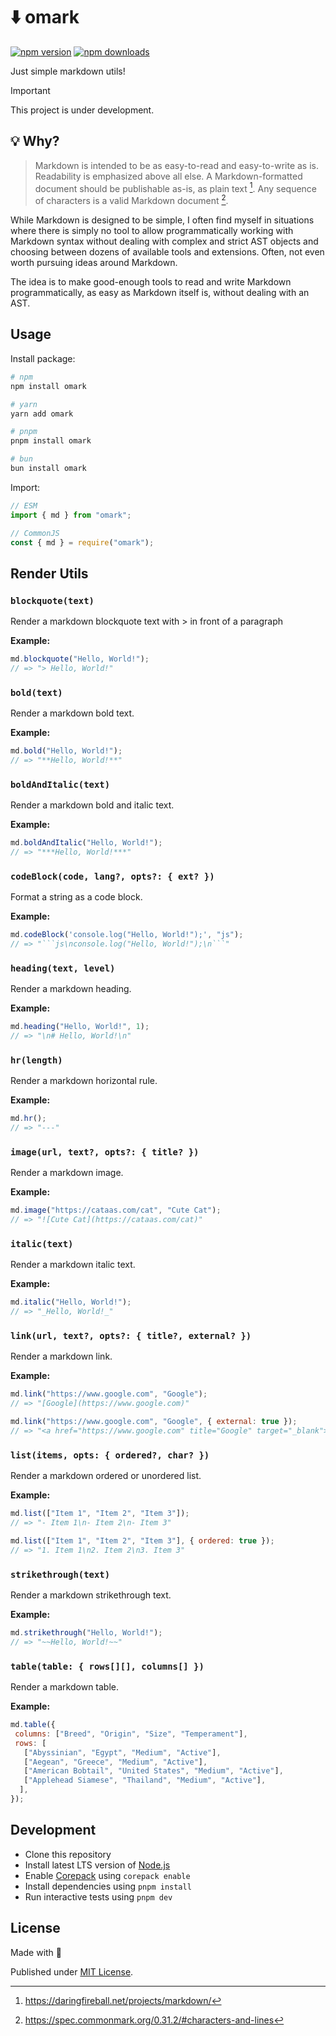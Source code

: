 # ⬇️ omark

[![npm version][npm-version-src]][npm-version-href]
[![npm downloads][npm-downloads-src]][npm-downloads-href]

<!-- [![bundle][bundle-src]][bundle-href] -->
<!-- [![Codecov][codecov-src]][codecov-href] -->

Just simple markdown utils!

> [!IMPORTANT]
> This project is under development.

## 💡 Why?

> Markdown is intended to be as easy-to-read and easy-to-write as is. Readability is emphasized above all else. A Markdown-formatted document should be publishable as-is, as plain text [^1]. Any sequence of characters is a valid Markdown document [^2].
> [^1]: https://daringfireball.net/projects/markdown/
> [^2]: https://spec.commonmark.org/0.31.2/#characters-and-lines

While Markdown is designed to be simple, I often find myself in situations where there is simply no tool to allow programmatically working with Markdown syntax without dealing with complex and strict AST objects and choosing between dozens of available tools and extensions. Often, not even worth pursuing ideas around Markdown.

The idea is to make good-enough tools to read and write Markdown programmatically, as easy as Markdown itself is, without dealing with an AST.

## Usage

Install package:

```sh
# npm
npm install omark

# yarn
yarn add omark

# pnpm
pnpm install omark

# bun
bun install omark
```

Import:

```js
// ESM
import { md } from "omark";

// CommonJS
const { md } = require("omark");
```

<!-- AUTOMD_START generator="jsdocs" group="parsing" -->



<!-- AUTOMD_END -->

<!-- AUTOMD_START generator="jsdocs" group="render_utils" -->

## Render Utils

### `blockquote(text)`

Render a markdown blockquote text with > in front of a paragraph

**Example:**

```js
md.blockquote("Hello, World!");
// => "> Hello, World!"
```

### `bold(text)`

Render a markdown bold text.

**Example:**

```js
md.bold("Hello, World!");
// => "**Hello, World!**"
```

### `boldAndItalic(text)`

Render a markdown bold and italic text.

**Example:**

```js
md.boldAndItalic("Hello, World!");
// => "***Hello, World!***"
```

### `codeBlock(code, lang?, opts?: { ext? })`

Format a string as a code block.

**Example:**

```js
md.codeBlock('console.log("Hello, World!");', "js");
// => "```js\nconsole.log("Hello, World!");\n```"
```

### `heading(text, level)`

Render a markdown heading.

**Example:**

```js
md.heading("Hello, World!", 1);
// => "\n# Hello, World!\n"
```

### `hr(length)`

Render a markdown horizontal rule.

**Example:**

```js
md.hr();
// => "---"
```

### `image(url, text?, opts?: { title? })`

Render a markdown image.

**Example:**

```js
md.image("https://cataas.com/cat", "Cute Cat");
// => "![Cute Cat](https://cataas.com/cat)"
```

### `italic(text)`

Render a markdown italic text.

**Example:**

```js
md.italic("Hello, World!");
// => "_Hello, World!_"
```

### `link(url, text?, opts?: { title?, external? })`

Render a markdown link.

**Example:**

```js
md.link("https://www.google.com", "Google");
// => "[Google](https://www.google.com)"
```
```js
md.link("https://www.google.com", "Google", { external: true });
// => "<a href="https://www.google.com" title="Google" target="_blank">Google</a>"
```

### `list(items, opts: { ordered?, char? })`

Render a markdown ordered or unordered list.

**Example:**

```js
md.list(["Item 1", "Item 2", "Item 3"]);
// => "- Item 1\n- Item 2\n- Item 3"
```
```js
md.list(["Item 1", "Item 2", "Item 3"], { ordered: true });
// => "1. Item 1\n2. Item 2\n3. Item 3"
```

### `strikethrough(text)`

Render a markdown strikethrough text.

**Example:**

```js
md.strikethrough("Hello, World!");
// => "~~Hello, World!~~"
```

### `table(table: { rows[][], columns[] })`

Render a markdown table.

**Example:**

```js
md.table({
 columns: ["Breed", "Origin", "Size", "Temperament"],
 rows: [
   ["Abyssinian", "Egypt", "Medium", "Active"],
   ["Aegean", "Greece", "Medium", "Active"],
   ["American Bobtail", "United States", "Medium", "Active"],
   ["Applehead Siamese", "Thailand", "Medium", "Active"],
  ],
});
```


<!-- AUTOMD_END -->

## Development

- Clone this repository
- Install latest LTS version of [Node.js](https://nodejs.org/en/)
- Enable [Corepack](https://github.com/nodejs/corepack) using `corepack enable`
- Install dependencies using `pnpm install`
- Run interactive tests using `pnpm dev`

## License

Made with 💛

Published under [MIT License](./LICENSE).

<!-- Badges -->

[npm-version-src]: https://img.shields.io/npm/v/omark?style=flat&colorA=18181B&colorB=F0DB4F
[npm-version-href]: https://npmjs.com/package/omark
[npm-downloads-src]: https://img.shields.io/npm/dm/omark?style=flat&colorA=18181B&colorB=F0DB4F
[npm-downloads-href]: https://npmjs.com/package/omark

<!-- [codecov-src]: https://img.shields.io/codecov/c/gh/unjs/omark/main?style=flat&colorA=18181B&colorB=F0DB4F
[codecov-href]: https://codecov.io/gh/unjs/omark

[bundle-src]: https://img.shields.io/bundlephobia/minzip/omark?style=flat&colorA=18181B&colorB=F0DB4F
[bundle-href]: https://bundlephobia.com/result?p=omark -->
